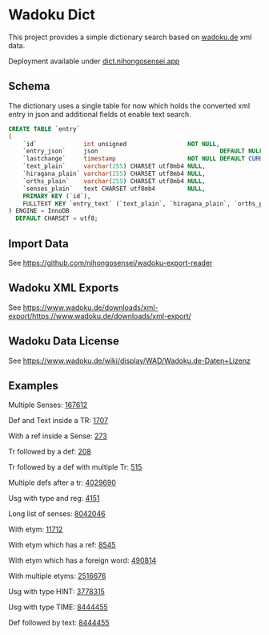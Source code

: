 # Wadoku Dict

This project provides a simple dictionary search based on [wadoku.de](https://wadoku.de)
xml data.

Deployment available under [dict.nihongosensei.app](https://dict.nihongosensei.app)

## Schema

The dictionary uses a single table for now which holds the converted xml entry in json
and additional fields ot enable text search.

```sql
CREATE TABLE `entry`
(
    `id`             int unsigned                 NOT NULL,
    `entry_json`     json                                  DEFAULT NULL,
    `lastchange`     timestamp                    NOT NULL DEFAULT CURRENT_TIMESTAMP ON UPDATE CURRENT_TIMESTAMP,
    `text_plain`     varchar(255) CHARSET utf8mb4 NULL,
    `hiragana_plain` varchar(255) CHARSET utf8mb4 NULL,
    `orths_plain`    varchar(255) CHARSET utf8mb4 NULL,
    `senses_plain`   text CHARSET utf8mb4         NULL,
    PRIMARY KEY (`id`),
    FULLTEXT KEY `entry_text` (`text_plain`, `hiragana_plain`, `orths_plain`, `senses_plain`)
) ENGINE = InnoDB
  DEFAULT CHARSET = utf8;
```

## Import Data

See https://github.com/nihongosensei/wadoku-export-reader

## Wadoku XML Exports

See https://www.wadoku.de/downloads/xml-export/https://www.wadoku.de/downloads/xml-export/

## Wadoku Data License

See https://www.wadoku.de/wiki/display/WAD/Wadoku.de-Daten+Lizenz

## Examples

Multiple Senses: [167612](https://dict.nihongosensei.app/entry/167612)

Def and Text inside a TR: [1707](https://dict.nihongosensei.app/entry/1707)

With a ref inside a Sense: [273](https://dict.nihongosensei.app/entry/273)

Tr followed by a def: [208](https://dict.nihongosensei.app/entry/208)

Tr followed by a def with multiple Tr: [515](https://dict.nihongosensei.app/entry/515)

Multiple defs after a tr: [4029690](https://dict.nihongosensei.app/entry/4029690)

Usg with type and reg: [4151](https://dict.nihongosensei.app/entry/4151)

Long list of senses: [8042046](https://dict.nihongosensei.app/entry/8042046)

With etym: [11712](https://dict.nihongosensei.app/entry/11712)

With etym which has a ref: [8545](https://dict.nihongosensei.app/entry/8545)

With etym which has a foreign word: [490814](https://dict.nihongosensei.app/entry/490814)

With multiple etyms: [2516676](https://dict.nihongosensei.app/entry/2516676)

Usg with type HINT: [3778315](https://dict.nihongosensei.app/entry/3778315)

Usg with type TIME: [8444455](https://dict.nihongosensei.app/entry/8444455)

Def followed by text: [8444455](https://dict.nihongosensei.app/entry/8444455)
